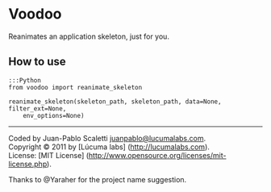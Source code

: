 
# Voodoo

Reanimates an application skeleton, just for you.


## How to use

    :::Python
    from voodoo import reanimate_skeleton

    reanimate_skeleton(skeleton_path, skeleton_path, data=None, filter_ext=None,
        env_options=None)


---------------------------------------

Coded by Juan-Pablo Scaletti <juanpablo@lucumalabs.com>.<br />
Copyright © 2011 by [Lúcuma labs] (http://lucumalabs.com).<br />
License: [MIT License] (http://www.opensource.org/licenses/mit-license.php).

Thanks to @Yaraher for the project name suggestion.
